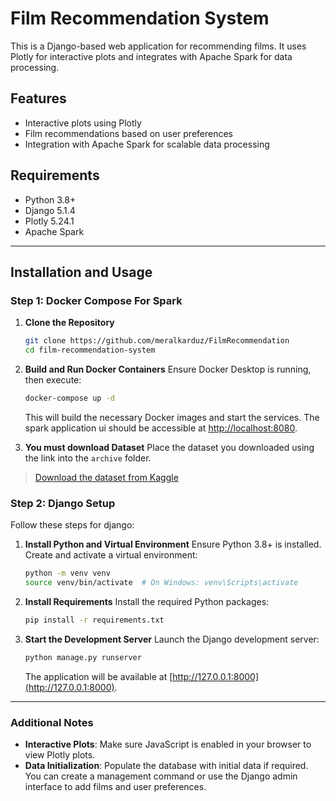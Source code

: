 
# Film Recommendation System

This is a Django-based web application for recommending films. It uses Plotly for interactive plots and integrates with Apache Spark for data processing.

## Features

- Interactive plots using Plotly
- Film recommendations based on user preferences
- Integration with Apache Spark for scalable data processing

## Requirements

- Python 3.8+
- Django 5.1.4
- Plotly 5.24.1
- Apache Spark

---

## Installation and Usage

### Step 1: Docker Compose For Spark

1. **Clone the Repository**
   ```bash
   git clone https://github.com/meralkarduz/FilmRecommendation
   cd film-recommendation-system
   ```

2. **Build and Run Docker Containers**
   Ensure Docker Desktop is running, then execute:
   ```bash
   docker-compose up -d
   ```
   This will build the necessary Docker images and start the services. The spark application ui should be accessible at [http://localhost:8080](http://localhost:8080).

3. **You must download Dataset**
Place the dataset you downloaded using the link into the `archive` folder.
> [Download the dataset from Kaggle](https://www.kaggle.com/api/v1/datasets/download/grouplens/movielens-20m-dataset)


### Step 2: Django Setup

Follow these steps for django:

1. **Install Python and Virtual Environment**
   Ensure Python 3.8+ is installed. Create and activate a virtual environment:
   ```bash
   python -m venv venv
   source venv/bin/activate  # On Windows: venv\Scripts\activate
   ```

2. **Install Requirements**
   Install the required Python packages:
   ```bash
   pip install -r requirements.txt
   ```

3. **Start the Development Server**
   Launch the Django development server:
   ```bash
   python manage.py runserver
   ```
   The application will be available at [http://127.0.0.1:8000](http://127.0.0.1:8000).

---

### Additional Notes

- **Interactive Plots**: Make sure JavaScript is enabled in your browser to view Plotly plots.
- **Data Initialization**: Populate the database with initial data if required. You can create a management command or use the Django admin interface to add films and user preferences.
